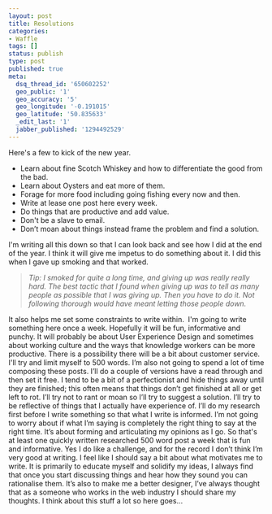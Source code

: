 ```yaml
---
layout: post
title: Resolutions
categories:
- Waffle
tags: []
status: publish
type: post
published: true
meta:
  dsq_thread_id: '650602252'
  geo_public: '1'
  geo_accuracy: '5'
  geo_longitude: '-0.191015'
  geo_latitude: '50.835633'
  _edit_last: '1'
  jabber_published: '1294492529'
---
```

Here's a few to kick of the new year.
<ul>
	<li>Learn about fine Scotch Whiskey and how to differentiate the good from the bad.</li>
	<li>Learn about Oysters and eat more of them.</li>
	<li>Forage for more food including going fishing every now and then.</li>
	<li>Write at lease one post here every week.</li>
	<li>Do things that are productive and add value.</li>
	<li>Don't be a slave to email.</li>
	<li>Don’t moan about things instead frame the problem and find a solution.</li>
</ul>
I'm writing all this down so that I can look back and see how I did at the end of the year. I think it will give me impetus to do something about it. I did this when I gave up smoking and that worked.
<blockquote><em>Tip: I smoked for quite a long time, and giving up was really really hard. The best tactic that I found when giving up was to tell as many people as possible that I was giving up. <em>Then you have to do it. Not following thorough would have meant letting those people down.</em></em></blockquote>
It also helps me set some constraints to write within.<em> </em> I'm going to write something here once a week. Hopefully it will be fun, informative and punchy. It will probably be about User Experience Design and sometimes about working culture and the ways that knowledge workers can be more productive. There is a possibility there will be a bit about customer service. I'll try and limit myself to 500 words. I’m also not going to spend a lot of time composing these posts. I’ll do a couple of versions have a read through and then set it free. I tend to be a bit of a perfectionist and hide things away until they are finished; this often means that things don’t get finished at all or get left to rot. I’ll try not to rant or moan so I’ll try to suggest a solution. I’ll try to be reflective of things that I actually have experience of. I’ll do my research first before I write something so that what I write is informed. I’m not going to worry about if what I’m saying is completely the right thing to say at the right time. It’s about forming and articulating my opinions as I go. So that's at least one quickly written researched 500 word post a week that is fun and informative. Yes I do like a challenge, and for the record I don’t think I’m very good at writing. I feel like I should say a bit about what motivates me to write. It is primarily to educate myself and solidify my ideas, I always find that once you start discussing things and hear how they sound you can rationalise them. It’s also to make me a better designer, I’ve always thought that as a someone who works in the web industry I should share my thoughts. I think about this stuff a lot so here goes…
